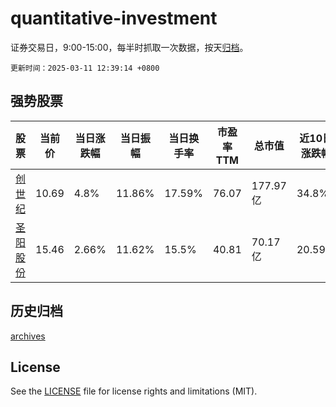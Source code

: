 # quantitative-investment

证券交易日，9:00-15:00，每半时抓取一次数据，按天[归档](archives)。

`更新时间：2025-03-11 12:39:14 +0800`

## 强势股票

|股票|当前价|当日涨跌幅|当日振幅|当日换手率|市盈率TTM|总市值|近10日涨跌幅|
|----|----|----|----|----|----|----|----|
|[创世纪](https://xueqiu.com/S/SZ300083)|10.69|4.8%|11.86%|17.59%|76.07|177.97亿|34.8%|
|[圣阳股份](https://xueqiu.com/S/SZ002580)|15.46|2.66%|11.62%|15.5%|40.81|70.17亿|20.59%|

## 历史归档

[archives](archives)

## License

See the [LICENSE](LICENSE) file for license rights and limitations (MIT).